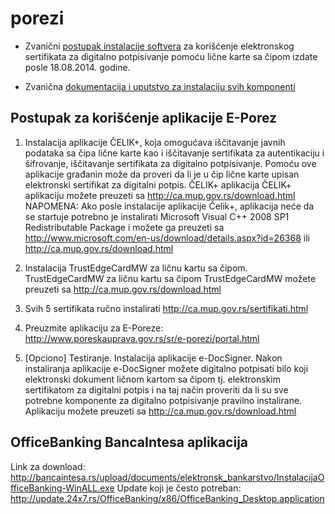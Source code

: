 # porezi

* Zvanični [postupak instalacije softvera](http://www.poreskauprava.gov.rs/e-porezi/portal.html) za korišćenje elektronskog sertifikata za digitalno potpisivanje pomoću lične karte sa čipom izdate posle 18.08.2014. godine.

* Zvanična [dokumentacija i uputstvo za instalaciju svih komponenti](http://ca.mup.gov.rs/dokumentacija.html)

## Postupak za korišćenje aplikacije E-Porez

1. Instalacija aplikacije ČELIK+, koja omogućava iščitavanje javnih podataka sa čipa lične karte kao i iščitavanje sertifikata za autentikaciju i šifrovanje, iščitavanje sertifikata za digitalno potpisivanje. Pomoću ove aplikacije građanin može da proveri da li je u čip lične karte upisan elektronski sertifikat za digitalni potpis.
ČELIK+ aplikacija
ČELIK+ aplikaciju možete preuzeti sa http://ca.mup.gov.rs/download.html
NAPOMENA: Ako posle instalacije aplikacije Čelik+, aplikacija neće da se startuje potrebno je instalirati Microsoft Visual C++ 2008 SP1 Redistributable Package i možete ga preuzeti sa http://www.microsoft.com/en-us/download/details.aspx?id=26368 ili http://ca.mup.gov.rs/download.html

2. Instalacija TrustEdgeCardMW za ličnu kartu sa čipom. 
TrustEdgeCardMW za ličnu kartu sa čipom
TrustEdgeCardMW možete preuzeti sa http://ca.mup.gov.rs/download.html

3. Svih 5 sertifikata ručno instalirati http://ca.mup.gov.rs/sertifikati.html

4. Preuzmite aplikaciju za E-Poreze: http://www.poreskauprava.gov.rs/sr/e-porezi/portal.html

5. [Opciono] Testiranje. Instalacija aplikacije e-DocSigner. Nakon instaliranja aplikacije e-DocSigner možete digitalno potpisati bilo koji elektronski dokument ličnom kartom sa čipom tj. elektronskim sertifikatom za digitalni potpis i na taj način proveriti da li su sve potrebne komponente za digitalno potpisivanje pravilno instalirane. Aplikaciju možete preuzeti sa http://ca.mup.gov.rs/download.html

## OfficeBanking BancaIntesa aplikacija

Link za download: http://bancaintesa.rs/upload/documents/elektronsk_bankarstvo/InstalacijaOfficeBanking-WinALL.exe
Update koji je često potreban: http://update.24x7.rs/OfficeBanking/x86/OfficeBanking_Desktop.application
